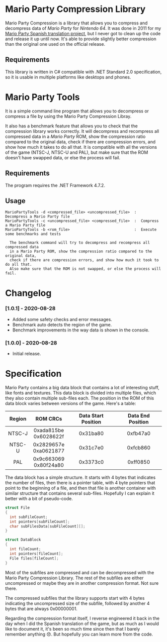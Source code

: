 # Mario Party Compression Library
Mario Party Compression is a library that allows you to compress and decompress data of *Mario Party* for *Nintendo 64*. It was done in 2011 for my [Mario Party Spanish translation project](http://www.romhacking.net/translations/1648/), but I never got to clean up the code and release it up until now. It's able to provide slightly better compression than the original one used on the official release.

## Requirements
This library is written in C# compatible with .NET Standard 2.0 specification, so it is usable in multiple platforms like desktops and phones.

# Mario Party Tools
It is a simple command line program that allows you to decompress or compress a file by using the Mario Party Compression Libray.

It also has a benchmark feature that allows you to check that the compression library works correctly. It will decompress and recompress all compressed data in a *Mario Party* ROM, show the compression ratio compared to the original data, check if there are compression errors, and show how much it takes to do all that. It is compatible with all the versions of the game (NTSC-J, NTSC-U and PAL), but make sure that the ROM doesn't have swapped data, or else the process will fail.

## Requirements
The program requires the .NET Framework 4.7.2.

## Usage
```
MarioPartyTools -d <compressed_file> <uncompressed_file>  :  Decompress a Mario Party file
MarioPartyTools -c <uncompressed_file> <compressed_file>  :  Compress a Mario Party file
MarioPartyTools -b <rom_file>                             :  Execute some benchmarks and tests

  The benchmark command will try to decompress and recompress all compressed data
  in a Mario Party ROM, show the compression ratio compared to the original data,
  check if there are compression errors, and show how much it took to do all that.
  Also make sure that the ROM is not swapped, or else the process will fail.
```

# Changelog
### [1.0.1] - 2020-08-28
- Added some safety checks and error messages.
- Benchmark auto detects the region of the game.
- Benchmark improvements in the way data is shown in the console.

### [1.0.0] - 2020-08-28
- Initial release.

# Specification
Mario Party contains a big data block that contains a lot of interesting stuff, like fonts and textures. This data block is divided into multiple files, which they also contain multiple sub-files each. The position in the ROM of this data block varies between versions of the game. Here's a table:

| Region |         ROM CRCs         | Data Start Position | Data End Position |
|:------:|:------------------------:|:-------------------:|:-----------------:|
| NTSC-J | 0xada815be<br>0x6028622f |       0x31ba80      |      0xfb47a0     |
| NTSC-U | 0x2829657e<br>0xa0621877 |       0x31c7e0      |      0xfcb860     |
|   PAL  | 0x9c663069<br>0x80f24a80 |       0x3373c0      |      0xff0850     |

The data block has a simple structure. It starts with 4 bytes that indicates the number of files, then there is a pointer table, with 4 byte pointers that point to the beginning of a file, and then that file is another container with similar structure that contains several sub-files. Hopefully I can explain it better with a bit of pseudo-code.

```c++
struct File
{
  int subFileCount;
  int pointers[subFileCount];
  char subFilesData[subFileCount][];
}

struct DataBlock
{
  int fileCount;
  int pointers[fileCount];
  File files[fileCount];
}
```

Most of the subfiles are compressed and can be decompressed with the Mario Party Compression Library. The rest of the subfiles are either uncompressed or maybe they are in another compression format. Not sure there.

The compressed subfiles that the library supports start with 4 bytes indicating the uncompressed size of the subfile, followed by another 4 bytes that are always 0x00000001.

Regarding the compression format itself, I reverse engineered it back in the day when I did the Spanish translation of the game, but as much as I would like to document it, it's been so much time since then that I barely remember anything :disappointed:. But hopefully you can learn more from the code.